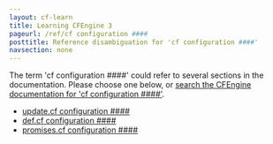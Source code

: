 ```yaml
---
layout: cf-learn
title: Learning CFEngine 3
pageurl: /ref/cf configuration ####
posttitle: Reference disambiguation for 'cf configuration ####'
navsection: none
---
```


The term 'cf configuration ####' could refer to several sections in the documentation. Please choose one below, or
[search the CFEngine documentation for 'cf configuration ####'](http://docs.cfengine.com/latest/search.html?q=cf+configuration+####).

- [update.cf configuration \#\#\#\#](http://docs.cfengine.com/latest/guide-writing-and-serving-policy-policy-framework.html#update-cf-configuration-####)
- [def.cf configuration \#\#\#\#](http://docs.cfengine.com/latest/guide-writing-and-serving-policy-policy-framework.html#def-cf-configuration-####)
- [promises.cf configuration \#\#\#\#](http://docs.cfengine.com/latest/guide-writing-and-serving-policy-policy-framework.html#promises-cf-configuration-####)
